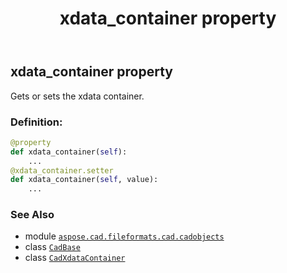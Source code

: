 ﻿---
title: xdata_container property
second_title: Aspose.CAD for Python via .NET API References
description: 
type: docs
weight: 80
url: /aspose.cad.fileformats.cad.cadobjects/cadbase/xdata_container/
is_root: false
---

## xdata_container property


Gets or sets the xdata container.
### Definition:
```python
@property
def xdata_container(self):
    ...
@xdata_container.setter
def xdata_container(self, value):
    ...
```

### See Also
* module [`aspose.cad.fileformats.cad.cadobjects`](../../)
* class [`CadBase`](/cad/python-net/aspose.cad.fileformats.cad.cadobjects/cadbase)
* class [`CadXdataContainer`](/cad/python-net/aspose.cad.fileformats.cad.cadobjects/cadxdatacontainer)
